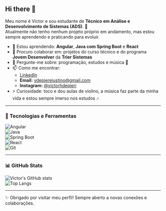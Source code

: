 ## Hi there 👋  

Meu nome é Victor e sou estudante de **Técnico em Análise e Desenvolvimento de Sistemas (ADS)**. 🚀  
Atualmente não tenho nenhum projeto próprio em andamento, mas estou sempre aprendendo e praticando para evoluir.  

- 🌱 Estou aprendendo: **Angular**, **Java com Spring Boot** e **React**  
- 👯 Procuro colaborar em: projetos do curso técnico e do programa **Jovem Desenvolver** da **Trier Sistemas**  
- 💬 Pergunte-me sobre: programação, estudos e música 🎻  
- 📫 Como me encontrar:  
  - [LinkedIn](https://www.linkedin.com/in/victor-hugo-de-pieri-justino-bb487827a/)  
  - **Email:** vdepierejustino@gmail.com  
  - **Instagram:** [@victorhdepieri](https://instagram.com/victorhdepieri)  
- ⚡ Curiosidade: toco e dou aulas de violino, a música faz parte da minha vida e estou sempre imerso nos estudos 🎶  

---

### 🚀 Tecnologias e Ferramentas  
![Angular](https://img.shields.io/badge/-Angular-333?style=for-the-badge&logo=angular)  
![Java](https://img.shields.io/badge/-Java-333?style=for-the-badge&logo=java)  
![Spring Boot](https://img.shields.io/badge/-Spring%20Boot-333?style=for-the-badge&logo=springboot)  
![React](https://img.shields.io/badge/-React-333?style=for-the-badge&logo=react)  
![Git](https://img.shields.io/badge/-Git-333?style=for-the-badge&logo=git)  

---

### 📊 GitHub Stats  
![Victor's GitHub stats](https://github-readme-stats.vercel.app/api?username=VictorPortugues07&show_icons=true&theme=dracula)  
![Top Langs](https://github-readme-stats.vercel.app/api/top-langs/?username=VictorPortugues07&layout=compact&theme=dracula)  

---

✨ Obrigado por visitar meu perfil! Sempre aberto a novas conexões e colaborações.  
